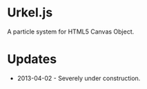 Urkel.js
========

A particle system for HTML5 Canvas Object.

Updates
========

* 2013-04-02 - Severely under construction.

